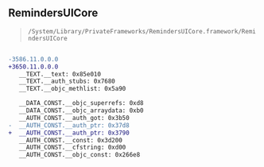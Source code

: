 ## RemindersUICore

> `/System/Library/PrivateFrameworks/RemindersUICore.framework/RemindersUICore`

```diff

-3586.11.0.0.0
+3650.11.0.0.0
   __TEXT.__text: 0x85e010
   __TEXT.__auth_stubs: 0x7680
   __TEXT.__objc_methlist: 0x5a90

   __DATA_CONST.__objc_superrefs: 0xd8
   __DATA_CONST.__objc_arraydata: 0xb0
   __AUTH_CONST.__auth_got: 0x3b50
-  __AUTH_CONST.__auth_ptr: 0x37d8
+  __AUTH_CONST.__auth_ptr: 0x3790
   __AUTH_CONST.__const: 0x3d200
   __AUTH_CONST.__cfstring: 0xd00
   __AUTH_CONST.__objc_const: 0x266e8

```
